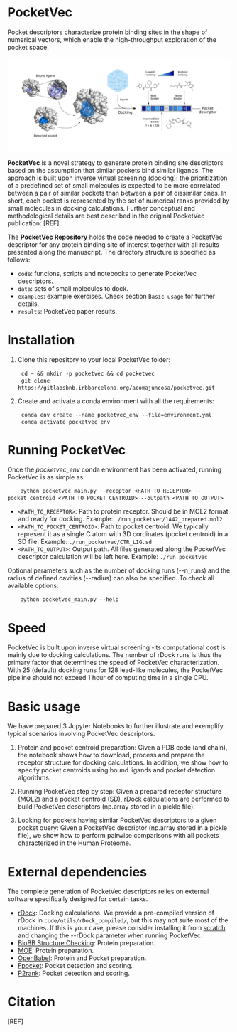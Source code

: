 # PocketVec

Pocket descriptors characterize protein binding sites in the shape of numerical vectors, which enable the high-throughput exploration of the pocket space.

![](./data/png_images/PocketVec.png)

**PocketVec** is a novel strategy to generate protein binding site descriptors based on the assumption that similar pockets bind similar ligands. The approach is built upon inverse virtual screening (docking): the prioritization of a predefined set of small molecules is expected to be more correlated between a pair of similar pockets than between a pair of dissimilar ones. In short, each pocket is represented by the set of numerical ranks provided by small molecules in docking calculations. Further conceptual and methodological details are best described in the original PocketVec publication: [REF]. 


The **PocketVec Repository** holds the code needed to create a PocketVec descriptor for any protein binding site of interest together with all results presented along the manuscript. The directory structure is specified as follows:

* `code`: funcions, scripts and notebooks to generate PocketVec descriptors. 
* `data`: sets of small molecules to dock.
* `examples`: example exercises. Check section `Basic usage` for further details. 
* `results`: PocketVec paper results.



# Installation

1. Clone this repository to your local PocketVec folder:
        
        cd ~ && mkdir -p pocketvec && cd pocketvec
        git clone https://gitlabsbnb.irbbarcelona.org/acomajuncosa/pocketvec.git

2. Create and activate a conda environment with all the requirements:

        conda env create --name pocketvec_env --file=environment.yml
        conda activate pocketvec_env


# Running PocketVec

Once the _pocketvec_env_ conda environment has been activated, running PocketVec is as simple as:

        python pocketvec_main.py --receptor <PATH_TO_RECEPTOR> --pocket_centroid <PATH_TO_POCKET_CENTROID> --outpath <PATH_TO_OUTPUT>

* `<PATH_TO_RECEPTOR>`: Path to protein receptor. Should be in MOL2 format and ready for docking. 
        Example: `./run_pocketvec/1A42_prepared.mol2`
* `<PATH_TO_POCKET_CENTROID>`: Path to pocket centroid. We typically represent it as a single C atom with 3D cordinates (pocket centroid) in a SD file. 
        Example: `./run_pocketvec/CTR_LIG.sd`
* `<PATH_TO_OUTPUT>`: Output path. All files generated along the PocketVec descriptor calculation will be left here. 
        Example: `./run_pocketvec`

Optional parameters such as the number of docking runs (--n_runs) and the radius of defined cavities (--radius) can also be specified. To check all available options:

        python pocketvec_main.py --help

# Speed

PocketVec is built upon inverse virtual screening -its computational cost is mainly due to docking calculations. The number of rDock runs is thus the primary factor that determines the speed of PocketVec characterization. With 25 (default) docking runs for 128 lead-like molecules, the PocketVec pipeline should not exceed 1 hour of computing time in a single CPU. 


# Basic usage

We have prepared 3 Jupyter Notebooks to further illustrate and exemplify typical scenarios involving PocketVec descriptors.

1. Protein and pocket centroid preparation: Given a PDB code (and chain), the notebook shows how to download, process and prepare the receptor structure for docking calculations. In addition, we show how to specify pocket centroids using bound ligands and pocket detection algorithms.

2. Running PocketVec step by step: Given a prepared receptor structure (MOL2) and a pocket centroid (SD), rDock calculations are performed to build PocketVec descriptors (np.array stored in a pickle file). 

3. Looking for pockets having similar PocketVec descriptors to a given pocket query: Given a PocketVec descriptor (np.array stored in a pickle file), we show how to perform pairwise comparisons with all pockets characterized in the Human Proteome.


# External dependencies

The complete generation of PocketVec descriptors relies on external software specifically designed for certain tasks.

* [rDock](https://rdock.sourceforge.net/): Docking calculations. We provide a pre-compiled version of rDock in `code/utils/rDock_compiled/`, but this may not suite most of the machines. If this is your case, please consider installing it from [scratch](https://rdock.sourceforge.net/installation/) and changing the --rDock parameter when running PocketVec.
* [BioBB Structure Checking](https://pypi.org/project/biobb-structure-checking/): Protein preparation.
* [MOE](https://www.chemcomp.com/): Protein preparation.
* [OpenBabel](https://github.com/openbabel/openbabel): Protein and Pocket preparation. 
* [Fpocket](https://github.com/Discngine/fpocket): Pocket detection and scoring.
* [P2rank](https://github.com/rdk/p2rank): Pocket detection and scoring.


# Citation

[REF]

<!-- [PyPI](https://pypi.org/project/chemicalchecker/#history)  -->
